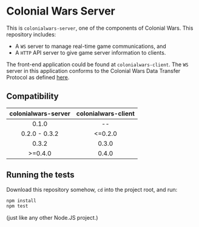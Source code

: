 # Colonial Wars Server
This is ``colonialwars-server``, one of the components of Colonial Wars.
This repository includes:
- A ``WS`` server to manage real-time game communications, and
- A ``HTTP`` API server to give game server information to clients.

The front-end application could be found at ``colonialwars-client``. The ``WS`` server
in this application conforms to the Colonial Wars Data Transfer Protocol as defined
[here](
  https://github.com/Take-Some-Bytes/specifications/blob/5542f478975dc45480d631f314837cc571681b0a/colonialwars/pow_cwdtp.md
).

## Compatibility
| colonialwars-server | colonialwars-client |
|:-------------------:|:-------------------:|
|        0.1.0        |          --         |
|    0.2.0 - 0.3.2    |       <=0.2.0       |
|        0.3.2        |        0.3.0        |
|       >=0.4.0       |        0.4.0        |

## Running the tests
Download this repository somehow, ``cd`` into the project root, and run:
```sh
npm install
npm test
```
(just like any other Node.JS project.)
